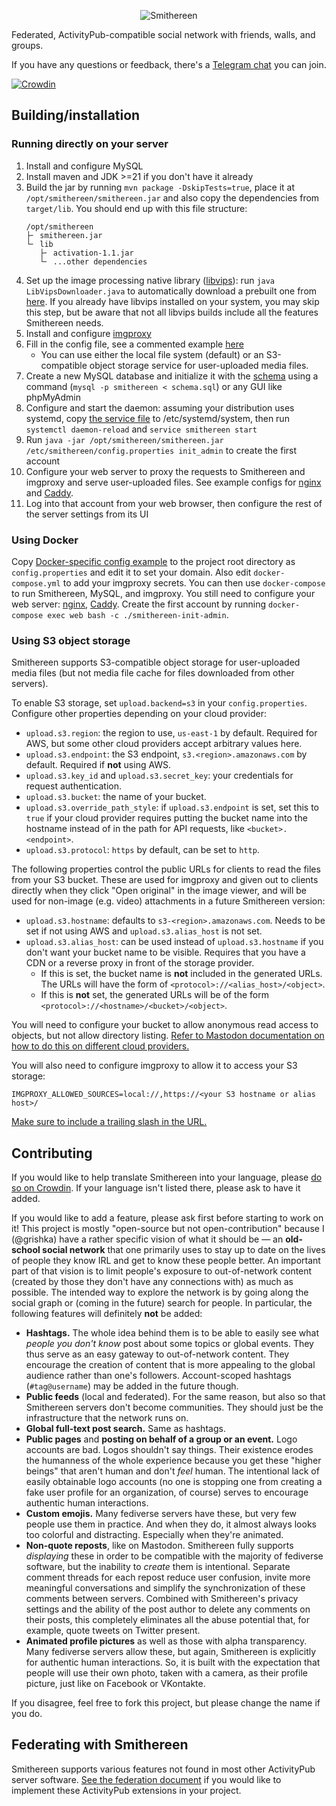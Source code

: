 <p align="center"><img src="/img/logo_text.svg" alt="Smithereen"/></p>

Federated, ActivityPub-compatible social network with friends, walls, and groups.

If you have any questions or feedback, there's a [Telegram chat](https://t.me/SmithereenProject) you can join.

[![Crowdin](https://badges.crowdin.net/smithereen/localized.svg)](https://crowdin.com/project/smithereen)

## Building/installation

### Running directly on your server

1. Install and configure MySQL
2. Install maven and JDK >=21 if you don't have it already
3. Build the jar by running `mvn package -DskipTests=true`, place it at `/opt/smithereen/smithereen.jar` and also copy the dependencies from `target/lib`. You should end up with this file structure:
   ```
   /opt/smithereen
   ├╴ smithereen.jar
   └╴ lib
      ├╴ activation-1.1.jar
      └╴ ...other dependencies
   ```
4. Set up the image processing native library ([libvips](https://github.com/libvips/libvips)): run `java LibVipsDownloader.java` to automatically download a prebuilt one from [here](https://github.com/lovell/sharp-libvips). If you already have libvips installed on your system, you may skip this step, but be aware that not all libvips builds include all the features Smithereen needs.
5. Install and configure [imgproxy](https://docs.imgproxy.net/GETTING_STARTED)
6. Fill in the config file, see a commented example [here](examples/config.properties)
	- You can use either the local file system (default) or an S3-compatible object storage service for user-uploaded media files.
7. Create a new MySQL database and initialize it with the [schema](schema.sql) using a command (`mysql -p smithereen < schema.sql`) or any GUI like phpMyAdmin
8. Configure and start the daemon: assuming your distribution uses systemd, copy [the service file](examples/smithereen.service) to /etc/systemd/system, then run `systemctl daemon-reload` and `service smithereen start`
9. Run `java -jar /opt/smithereen/smithereen.jar /etc/smithereen/config.properties init_admin` to create the first account
10. Configure your web server to proxy the requests to Smithereen and imgproxy and serve user-uploaded files. See example configs for [nginx](examples/nginx.conf) and [Caddy](examples/Caddyfile).
11. Log into that account from your web browser, then configure the rest of the server settings from its UI

### Using Docker

Copy [Docker-specific config example](examples/config_docker.properties) to the project root directory as `config.properties` and edit it to set your domain. Also edit `docker-compose.yml` to add your imgproxy secrets. You can then use `docker-compose` to run Smithereen, MySQL, and imgproxy. You still need to configure your web server: [nginx](examples/nginx.conf), [Caddy](examples/Caddyfile). Create the first account by running `docker-compose exec web bash -c ./smithereen-init-admin`.

### Using S3 object storage

Smithereen supports S3-compatible object storage for user-uploaded media files (but not media file cache for files downloaded from other servers).

To enable S3 storage, set `upload.backend=s3` in your `config.properties`. Configure other properties depending on your cloud provider:
- `upload.s3.region`: the region to use, `us-east-1` by default. Required for AWS, but some other cloud providers accept arbitrary values here.
- `upload.s3.endpoint`: the S3 endpoint, `s3.<region>.amazonaws.com` by default. Required if **not** using AWS.
- `upload.s3.key_id` and `upload.s3.secret_key`: your credentials for request authentication.
- `upload.s3.bucket`: the name of your bucket.
- `upload.s3.override_path_style`: if `upload.s3.endpoint` is set, set this to `true` if your cloud provider requires 
putting the bucket name into the hostname instead of in the path for API requests, like `<bucket>.<endpoint>`.
- `upload.s3.protocol`: `https` by default, can be set to `http`.

The following properties control the public URLs for clients to read the files from your S3 bucket. These are used for imgproxy and given out to clients directly when they click "Open original" in the image viewer, and will be used for non-image (e.g. video) attachments in a future Smithereen version:
- `upload.s3.hostname`: defaults to `s3-<region>.amazonaws.com`. Needs to be set if not using AWS and `upload.s3.alias_host` is not set.
- `upload.s3.alias_host`: can be used instead of `upload.s3.hostname` if you don't want your bucket name to be visible. Requires that you have a CDN or a reverse proxy in front of the storage provider.
  - If this is set, the bucket name is **not** included in the generated URLs. The URLs will have the form of `<protocol>://<alias_host>/<object>`.
  - If this is **not** set, the generated URLs will be of the form `<protocol>://<hostname>/<bucket>/<object>`.

You will need to configure your bucket to allow anonymous read access to objects, but not allow directory listing. [Refer to Mastodon documentation on how to do this on different cloud providers.](https://docs.joinmastodon.org/admin/optional/object-storage/#minio)

You will also need to configure imgproxy to allow it to access your S3 storage:
```
IMGPROXY_ALLOWED_SOURCES=local://,https://<your S3 hostname or alias host>/
```
[Make sure to include a trailing slash in the URL.](https://docs.imgproxy.net/configuration/options#IMGPROXY_ALLOWED_SOURCES)

## Contributing

If you would like to help translate Smithereen into your language, please [do so on Crowdin](https://crowdin.com/project/smithereen). If your language isn't listed there, please ask to have it added.

If you would like to add a feature, please ask first before starting to work on it! This project is mostly "open-source but not open-contribution" because I (@grishka) have a rather specific vision of what it should be — an **old-school social network** that one primarily uses to stay up to date on the lives of people they know IRL and get to know these people better. An important part of that vision is to limit people's exposure to out-of-network content (created by those they don't have any connections with) as much as possible. The intended way to explore the network is by going along the social graph or (coming in the future) search for people. In particular, the following features will definitely **not** be added:

- **Hashtags.** The whole idea behind them is to be able to easily see what *people you don't know* post about some topics or global events. They thus serve as an easy gateway to out-of-network content. They encourage the creation of content that is more appealing to the global audience rather than one's followers. Account-scoped hashtags (`#tag@username`) may be added in the future though.
- **Public feeds** (local and federated). For the same reason, but also so that Smithereen servers don't become communities. They should just be the infrastructure that the network runs on.
- **Global full-text post search.** Same as hashtags.
- **Public pages** and **posting on behalf of a group or an event.** Logo accounts are bad. Logos shouldn't say things. Their existence erodes the humanness of the whole experience because you get these "higher beings" that aren't human and don't *feel* human. The intentional lack of easily obtainable logo accounts (no one is stopping one from creating a fake user profile for an organization, of course) serves to encourage authentic human interactions.
- **Custom emojis.** Many fediverse servers have these, but very few people use them in practice. And when they do, it almost always looks too colorful and distracting. Especially when they're animated.
- **Non-quote reposts**, like on Mastodon. Smithereen fully supports *displaying* these in order to be compatible with the majority of fediverse software, but the inability to *create* them is intentional. Separate comment threads for each repost reduce user confusion, invite more meaningful conversations and simplify the synchronization of these comments between servers. Combined with Smithereen's privacy settings and the ability of the post author to delete any comments on their posts, this completely eliminates all the abuse potential that, for example, quote tweets on Twitter present.
- **Animated profile pictures** as well as those with alpha transparency. Many fediverse servers allow these, but again, Smithereen is explicitly for authentic human interactions. So, it is built with the expectation that people will use their own photo, taken with a camera, as their profile picture, just like on Facebook or VKontakte.

If you disagree, feel free to fork this project, but please change the name if you do.

## Federating with Smithereen

Smithereen supports various features not found in most other ActivityPub server software. [See the federation document](/FEDERATION.md) if you would like to implement these ActivityPub extensions in your project.
